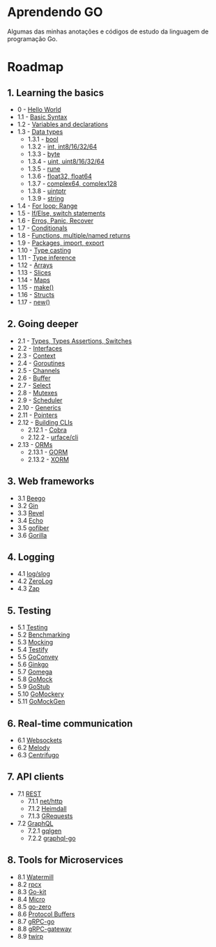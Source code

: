 # Aprendendo GO

Algumas das minhas anotações e códigos de estudo da linguagem de programação Go.

# Roadmap

## 1. Learning the basics

- 0 - [Hello World]()
- 1.1 - [Basic Syntax]()
- 1.2 - [Variables and declarations]()
- 1.3 - [Data types]()
  - 1.3.1 - [bool]()
  - 1.3.2 - [int, int8/16/32/64]()
  - 1.3.3 - [byte]()
  - 1.3.4 - [uint, uint8/16/32/64]()
  - 1.3.5 - [rune]()
  - 1.3.6 - [float32, float64]()
  - 1.3.7 - [complex64, complex128]()
  - 1.3.8 - [uintptr]()
  - 1.3.9 - [string]()
- 1.4 - [For loop; Range]()
- 1.5 - [If/Else, switch statements]()
- 1.6 - [Erros, Panic, Recover]()
- 1.7 - [Conditionals]()
- 1.8 - [Functions, multiple/named returns]()
- 1.9 - [Packages, import, export]()
- 1.10 - [Type casting]()
- 1.11 - [Type inference]()
- 1.12 - [Arrays]()
- 1.13 - [Slices]()
- 1.14 - [Maps]()
- 1.15 - [make()]()
- 1.16 - [Structs]()
- 1.17 - [new()]()

## 2. Going deeper

- 2.1 - [Types, Types Assertions, Switches]()
- 2.2 - [Interfaces]()
- 2.3 - [Context]()
- 2.4 - [Goroutines]()
- 2.5 - [Channels]()
- 2.6 - [Buffer]()
- 2.7 - [Select]()
- 2.8 - [Mutexes]()
- 2.9 - [Scheduler]()
- 2.10 - [Generics]()
- 2.11 - [Pointers]()
- 2.12 - [Building CLIs]()
  - 2.12.1 - [Cobra]()
  - 2.12.2 - [urface/cli]()
- 2.13 - [ORMs]()
  - 2.13.1 - [GORM]()
  - 2.13.2 - [XORM]()

## 3. Web frameworks

- 3.1 [Beego]()
- 3.2 [Gin]()
- 3.3 [Revel]()
- 3.4 [Echo]()
- 3.5 [gofiber]()
- 3.6 [Gorilla]()

## 4. Logging

- 4.1 [log/slog]()
- 4.2 [ZeroLog]()
- 4.3 [Zap]()

## 5. Testing

- 5.1 [Testing]()
- 5.2 [Benchmarking]()
- 5.3 [Mocking]()
- 5.4 [Testify]()
- 5.5 [GoConvey]()
- 5.6 [Ginkgo]()
- 5.7 [Gomega]()
- 5.8 [GoMock]()
- 5.9 [GoStub]()
- 5.10 [GoMockery]()
- 5.11 [GoMockGen]()

## 6. Real-time communication

- 6.1 [Websockets]()
- 6.2 [Melody]()
- 6.3 [Centrifugo]()

## 7. API clients

- 7.1 [REST]()
  - 7.1.1 [net/http]()
  - 7.1.2 [Heimdall]()
  - 7.1.3 [GRequests]()
- 7.2 [GraphQL]()
  - 7.2.1 [gqlgen]()
  - 7.2.2 [graphql-go]()

## 8. Tools for Microservices

- 8.1 [Watermill]()
- 8.2 [rpcx]()
- 8.3 [Go-kit]()
- 8.4 [Micro]()
- 8.5 [go-zero]()
- 8.6 [Protocol Buffers]()
- 8.7 [gRPC-go]()
- 8.8 [gRPC-gateway]()
- 8.9 [twirp]()
